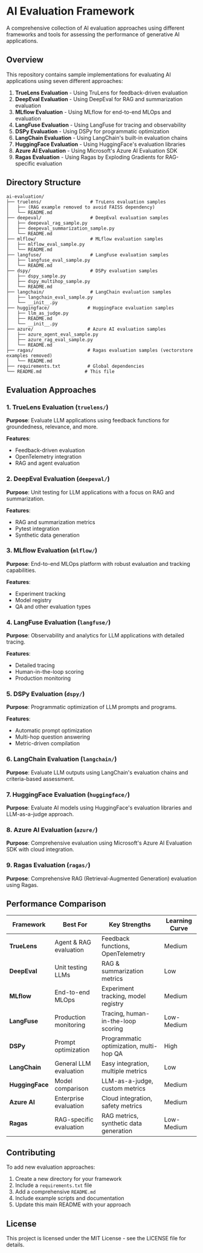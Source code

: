 # AI Evaluation Framework

A comprehensive collection of AI evaluation approaches using different frameworks and tools for assessing the performance of generative AI applications.

## Overview

This repository contains sample implementations for evaluating AI applications using seven different approaches:

1. **TrueLens Evaluation** - Using TruLens for feedback-driven evaluation
2. **DeepEval Evaluation** - Using DeepEval for RAG and summarization evaluation
3. **MLflow Evaluation** - Using MLflow for end-to-end MLOps and evaluation
4. **LangFuse Evaluation** - Using LangFuse for tracing and observability
5. **DSPy Evaluation** - Using DSPy for programmatic optimization
6. **LangChain Evaluation** - Using LangChain's built-in evaluation chains
7. **HuggingFace Evaluation** - Using HuggingFace's evaluation libraries
8. **Azure AI Evaluation** - Using Microsoft's Azure AI Evaluation SDK
9. **Ragas Evaluation** - Using Ragas by Exploding Gradients for RAG-specific evaluation

## Directory Structure

```
ai-evaluation/
├── truelens/                  # TruLens evaluation samples
│   ├── (RAG example removed to avoid FAISS dependency)
│   └── README.md
├── deepeval/                  # DeepEval evaluation samples
│   ├── deepeval_rag_sample.py
│   ├── deepeval_summarization_sample.py
│   └── README.md
├── mlflow/                    # MLflow evaluation samples
│   ├── mlflow_eval_sample.py
│   └── README.md
├── langfuse/                  # LangFuse evaluation samples
│   ├── langfuse_eval_sample.py
│   └── README.md
├── dspy/                      # DSPy evaluation samples
│   ├── dspy_sample.py
│   ├── dspy_multihop_sample.py
│   └── README.md
├── langchain/                 # LangChain evaluation samples
│   ├── langchain_eval_sample.py
│   └── __init__.py
├── huggingface/              # HuggingFace evaluation samples
│   ├── llm_as_judge.py
│   ├── README.md
│   └── __init__.py
├── azure/                    # Azure AI evaluation samples
│   ├── azure_agent_eval_sample.py
│   ├── azure_rag_eval_sample.py
│   └── README.md
├── ragas/                    # Ragas evaluation samples (vectorstore examples removed)
│   └── README.md
├── requirements.txt          # Global dependencies
└── README.md                # This file
```

## Evaluation Approaches

### 1. TrueLens Evaluation (`truelens/`)

**Purpose**: Evaluate LLM applications using feedback functions for groundedness, relevance, and more.

**Features**:
- Feedback-driven evaluation
- OpenTelemetry integration
- RAG and agent evaluation

### 2. DeepEval Evaluation (`deepeval/`)

**Purpose**: Unit testing for LLM applications with a focus on RAG and summarization.

**Features**:
- RAG and summarization metrics
- Pytest integration
- Synthetic data generation

### 3. MLflow Evaluation (`mlflow/`)

**Purpose**: End-to-end MLOps platform with robust evaluation and tracking capabilities.

**Features**:
- Experiment tracking
- Model registry
- QA and other evaluation types

### 4. LangFuse Evaluation (`langfuse/`)

**Purpose**: Observability and analytics for LLM applications with detailed tracing.

**Features**:
- Detailed tracing
- Human-in-the-loop scoring
- Production monitoring

### 5. DSPy Evaluation (`dspy/`)

**Purpose**: Programmatic optimization of LLM prompts and programs.

**Features**:
- Automatic prompt optimization
- Multi-hop question answering
- Metric-driven compilation

### 6. LangChain Evaluation (`langchain/`)

**Purpose**: Evaluate LLM outputs using LangChain's evaluation chains and criteria-based assessment.

### 7. HuggingFace Evaluation (`huggingface/`)

**Purpose**: Evaluate AI models using HuggingFace's evaluation libraries and LLM-as-a-judge approach.

### 8. Azure AI Evaluation (`azure/`)

**Purpose**: Comprehensive evaluation using Microsoft's Azure AI Evaluation SDK with cloud integration.

### 9. Ragas Evaluation (`ragas/`)

**Purpose**: Comprehensive RAG (Retrieval-Augmented Generation) evaluation using Ragas.

## Performance Comparison

| Framework | Best For | Key Strengths | Learning Curve |
|-----------|----------|---------------|----------------|
| **TrueLens** | Agent & RAG evaluation | Feedback functions, OpenTelemetry | Medium |
| **DeepEval** | Unit testing LLMs | RAG & summarization metrics | Low |
| **MLflow** | End-to-end MLOps | Experiment tracking, model registry | Medium |
| **LangFuse** | Production monitoring | Tracing, human-in-the-loop scoring | Low-Medium |
| **DSPy** | Prompt optimization | Programmatic optimization, multi-hop QA | High |
| **LangChain** | General LLM evaluation | Easy integration, multiple metrics | Low |
| **HuggingFace** | Model comparison | LLM-as-a-judge, custom metrics | Medium |
| **Azure AI** | Enterprise evaluation | Cloud integration, safety metrics | Medium |
| **Ragas** | RAG-specific evaluation | RAG metrics, synthetic data generation | Low-Medium |

## Contributing

To add new evaluation approaches:

1. Create a new directory for your framework
2. Include a `requirements.txt` file
3. Add a comprehensive `README.md`
4. Include example scripts and documentation
5. Update this main README with your approach

## License

This project is licensed under the MIT License - see the LICENSE file for details.

